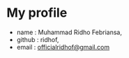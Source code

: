 # My profile

* name : Muhammad Ridho Febriansa,
* github : ridhof,
* email : officialridhof@gmail.com